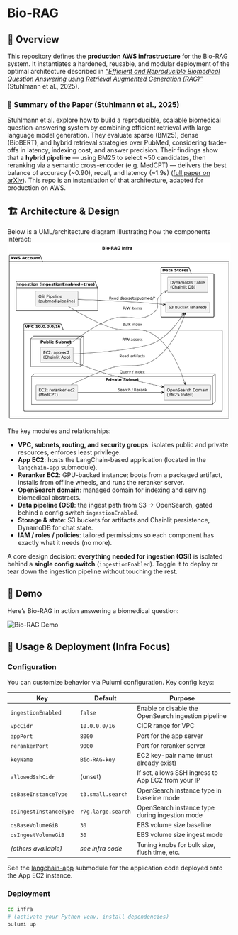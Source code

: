 # Bio-RAG

## 📘 Overview

This repository defines the **production AWS infrastructure** for the Bio-RAG system. It instantiates a hardened, reusable, and modular deployment of the optimal architecture described in [_“Efficient and Reproducible Biomedical Question Answering using Retrieval Augmented Generation (RAG)”_](https://arxiv.org/abs/2505.07917) (Stuhlmann et al., 2025).

### 🧠 Summary of the Paper (Stuhlmann et al., 2025)

Stuhlmann et al. explore how to build a reproducible, scalable biomedical question-answering system by combining efficient retrieval with large language model generation. They evaluate sparse (BM25), dense (BioBERT), and hybrid retrieval strategies over PubMed, considering trade-offs in latency, indexing cost, and answer precision. Their findings show that a **hybrid pipeline** — using BM25 to select ~50 candidates, then reranking via a semantic cross-encoder (e.g. MedCPT) — delivers the best balance of accuracy (~0.90), recall, and latency (~1.9s) ([full paper on arXiv](https://arxiv.org/abs/2505.07917)).
This repo is an instantiation of that architecture, adapted for production on AWS.

## 🏗 Architecture & Design

Below is a UML/architecture diagram illustrating how the components interact:  
![Bio-RAG Architecture](./docs/infra.png)

The key modules and relationships:

- **VPC, subnets, routing, and security groups**: isolates public and private resources, enforces least privilege.
- **App EC2**: hosts the LangChain-based application (located in the `langchain-app` submodule).
- **Reranker EC2**: GPU-backed instance; boots from a packaged artifact, installs from offline wheels, and runs the reranker server.
- **OpenSearch domain**: managed domain for indexing and serving biomedical abstracts.
- **Data pipeline (OSI)**: the ingest path from S3 → OpenSearch, gated behind a config switch `ingestionEnabled`.
- **Storage & state**: S3 buckets for artifacts and Chainlit persistence, DynamoDB for chat state.
- **IAM / roles / policies**: tailored permissions so each component has exactly what it needs (no more).

A core design decision: **everything needed for ingestion (OSI)** is isolated behind a **single config switch** (`ingestionEnabled`). Toggle it to deploy or tear down the ingestion pipeline without touching the rest.

## 🎥 Demo

Here’s Bio-RAG in action answering a biomedical question:

![Bio-RAG Demo](./docs/demo.gif)

## 🔧 Usage & Deployment (Infra Focus)

### Configuration

You can customize behavior via Pulumi configuration. Key config keys:

| Key                    | Default            | Purpose                                             |
| ---------------------- | ------------------ | --------------------------------------------------- |
| `ingestionEnabled`     | `false`            | Enable or disable the OpenSearch ingestion pipeline |
| `vpcCidr`              | `10.0.0.0/16`      | CIDR range for VPC                                  |
| `appPort`              | `8000`             | Port for the app server                             |
| `rerankerPort`         | `9000`             | Port for reranker server                            |
| `keyName`              | `Bio-RAG-key`      | EC2 key-pair name (must already exist)              |
| `allowedSshCidr`       | (unset)            | If set, allows SSH ingress to App EC2 from your IP  |
| `osBaseInstanceType`   | `t3.small.search`  | OpenSearch instance type in baseline mode           |
| `osIngestInstanceType` | `r7g.large.search` | OpenSearch instance type during ingestion mode      |
| `osBaseVolumeGiB`      | `30`               | EBS volume size baseline                            |
| `osIngestVolumeGiB`    | `30`               | EBS volume size ingest mode                         |
| _(others available)_   | _see infra code_   | Tuning knobs for bulk size, flush time, etc.        |

See the [langchain-app](https://github.com/wnkinc/langchain-app/tree/51b6c866f9a3415fbeb08dee84f60adbb3a95c97) submodule for the application code deployed onto the App EC2 instance.

### Deployment

```bash
cd infra
# (activate your Python venv, install dependencies)
pulumi up
```

